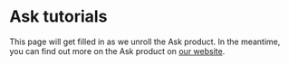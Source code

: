 # Ask tutorials

This page will get filled in as we unroll the Ask product. In the meantime, you can find out more on the Ask product on [our website](https://www.coralproject.net).
